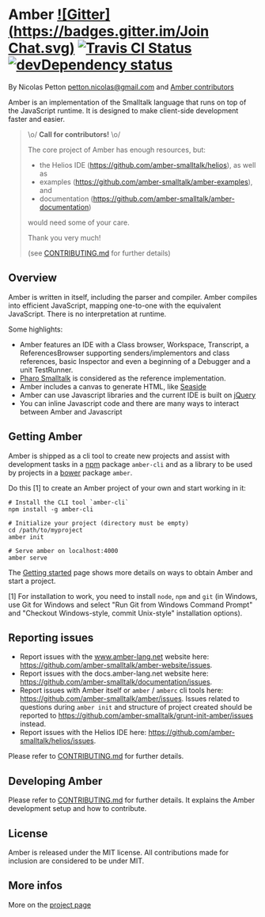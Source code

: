 Amber [![Gitter](https://badges.gitter.im/Join Chat.svg)](https://gitter.im/amber-smalltalk/amber?utm_source=badge&utm_medium=badge&utm_campaign=pr-badge&utm_content=badge) [![Travis CI Status](https://secure.travis-ci.org/amber-smalltalk/amber.png)](https://travis-ci.org/#!/amber-smalltalk/amber) [![devDependency status](https://david-dm.org/amber-smalltalk/amber/dev-status.svg?style=flat)](https://david-dm.org/amber-smalltalk/amber#info=devDependencies)
=====


By Nicolas Petton <petton.nicolas@gmail.com> and [Amber contributors](https://github.com/amber-smalltalk/amber/contributors)

Amber is an implementation of the Smalltalk language that runs on top of the JavaScript runtime. It is designed to make client-side development faster and easier.

> \o/ **Call for contributors!**  \o/
>
> The core project of Amber has enough resources, but:
> - the Helios IDE (https://github.com/amber-smalltalk/helios), as well as
> - examples (https://github.com/amber-smalltalk/amber-examples), and
> - documentation (https://github.com/amber-smalltalk/amber-documentation)
>
> would need some of your care.
>
> Thank you very much!
>
> (see [CONTRIBUTING.md](CONTRIBUTING.md) for further details)


Overview
--------

Amber is written in itself, including the parser and compiler. Amber compiles into efficient JavaScript, mapping one-to-one with the equivalent JavaScript. There is no interpretation at runtime.

Some highlights:

-    Amber features an IDE with a Class browser, Workspace, Transcript, a ReferencesBrowser supporting senders/implementors and class references, basic Inspector and even a beginning of a Debugger and a unit TestRunner.
-    [Pharo Smalltalk](http://www.pharo-project.org) is considered as the reference implementation.
-    Amber includes a canvas to generate HTML, like [Seaside](http://www.seaside.st)
-    Amber can use Javascript libraries and the current IDE is built on [jQuery](http://www.jquery.com)
-    You can inline Javascript code and there are many ways to interact between Amber and Javascript


Getting Amber
-------------

Amber is shipped as a cli tool to create new projects and assist with development tasks in a [npm](http://npmjs.org) package  `amber-cli`
and as a library to be used by projects in a [bower](https://github.com/bower/bower) package `amber`.

Do this [1] to create an Amber project of your own and start working in it:

    # Install the CLI tool `amber-cli`
    npm install -g amber-cli
    
    # Initialize your project (directory must be empty)
    cd /path/to/myproject
    amber init

    # Serve amber on localhost:4000
    amber serve

The [Getting started](https://github.com/amber-smalltalk/amber/wiki/Getting-started) page shows more details on ways to obtain Amber and start a project.

[1] For installation to work, you need to install `node`, `npm` and `git` (in Windows, use Git for Windows and select "Run Git from Windows Command Prompt" and "Checkout Windows-style, commit Unix-style" installation options).


Reporting issues
--------------

  - Report issues with the www.amber-lang.net website here: https://github.com/amber-smalltalk/amber-website/issues.
  - Report issues with the docs.amber-lang.net website here: https://github.com/amber-smalltalk/documentation/issues.
  - Report issues with Amber itself or `amber` / `amberc` cli tools here: https://github.com/amber-smalltalk/amber/issues.
Issues related to questions during `amber init` and structure of project created should be reported
to https://github.com/amber-smalltalk/grunt-init-amber/issues instead.
  - Report issues with the Helios IDE here: https://github.com/amber-smalltalk/helios/issues.

Please refer to [CONTRIBUTING.md](CONTRIBUTING.md) for further details.


Developing Amber
--------------

Please refer to [CONTRIBUTING.md](CONTRIBUTING.md) for further details.
It explains the Amber development setup and how to contribute.


License
-------

Amber is released under the MIT license. All contributions made for inclusion are considered to be under MIT.


More infos
----------

More on the [project page](http://amber-lang.net)
